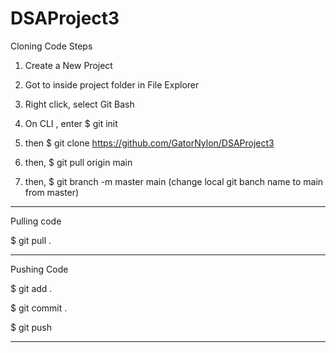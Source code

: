 # DSAProject3

Cloning Code Steps 

1. Create a New Project

2. Got to inside project folder in File Explorer

3. Right click, select Git Bash

4. On CLI , enter $ git init

5. then $ git clone https://github.com/GatorNylon/DSAProject3

6. then, $ git pull origin main

7. then, $ git branch -m master main (change local git banch name to main from master)

-----------------------------------------

Pulling code

$ git pull .

-----------------------------------------

Pushing Code

$ git add .

$ git commit .

$ git push

------------
